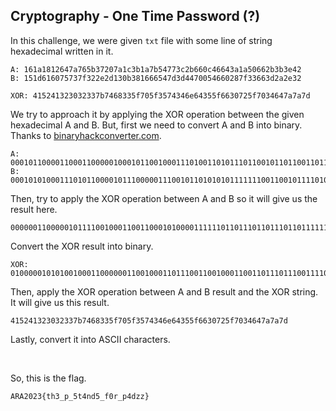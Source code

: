 ## Cryptography - One Time Password (?)

In this challenge, we were given `txt` file with some line of string hexadecimal written in it.

```
A: 161a1812647a765b37207a1c3b1a7b54773c2b660c46643a1a50662b3b3e42
B: 151d616075737f322e2d130b381666547d3d4470054660287f33663d2a2e32

XOR: 415241323032337b7468335f705f3574346e64355f6630725f7034647a7a7d
```

We try to approach it by applying the XOR operation between the given hexadecimal A and B. But, first we need to convert A and B into binary. Thanks to [binaryhackconverter.com](https://www.binaryhexconverter.com/hex-to-binary-converter).

```
A: 000101100001100011000001000101100100011101001101011101100101101100110111001000000111010001100011001110000110110000001001100100111011110101010111011001011000001111000100101101001110000011011000011010000110010001101000011010
B: 00010101000111010110000101110000011100101101010101111111001100101111010111110100001101100010000011111101001110110111000011010001110100001010101110000101001100011000010110100001100010
```

Then, try to apply the XOR operation between A and B so it will give us the result here.

```
000000110000010111100100011001100010100001111110110111011011101101111110100011010001010011100110110111101000101011111110100001010001010111100110110011101011011101101101010100011111100111010110101111
```

Convert the XOR result into binary.

```
XOR: 01000001010100100011000000110010001101110011001000110011011101110011110011110001110100001101000011001000110100001101001011101000110010001100100011010100110110101111010
```

Then, apply the XOR operation between A and B result and the XOR string. It will give us this result.

```
415241323032337b7468335f705f3574346e64355f6630725f7034647a7a7d
```

Lastly, convert it into ASCII characters.


</br>

So, this is the flag.

```
ARA2023{th3_p_5t4nd5_f0r_p4dzz}
```
